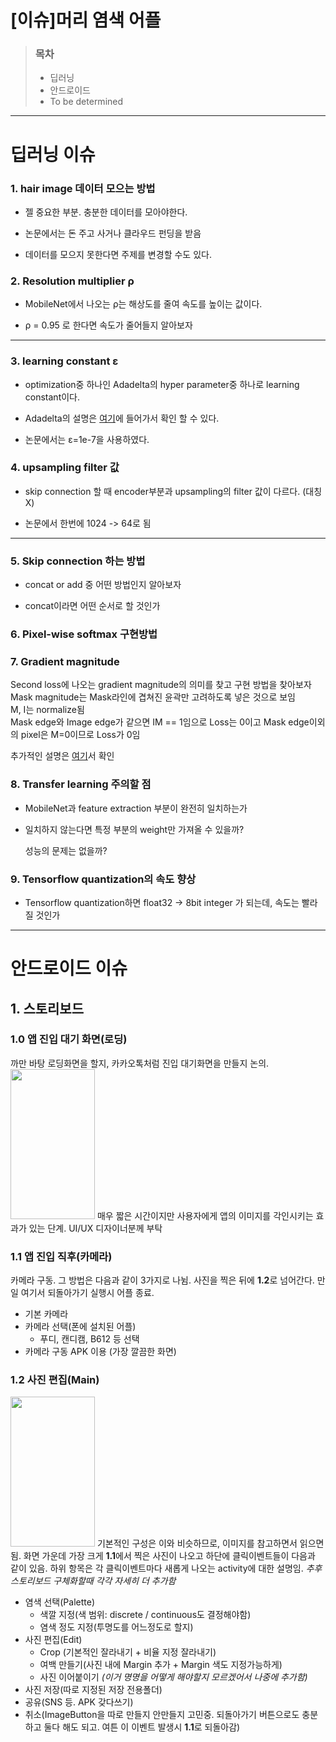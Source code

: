 

 [이슈]머리 염색 어플 
=====

>### 목차
> + 딥러닝
> + 안드로이드
> + To be determined
***
#  딥러닝 이슈
### 1. hair image 데이터 모으는 방법

+ 젤 중요한 부분. 충분한 데이터를 모아야한다. 

+ 논문에서는 돈 주고 사거나 클라우드 펀딩을 받음 

+ 데이터를 모으지 못한다면 주제를 변경할 수도 있다.



### 2. Resolution multiplier ρ  

 + MobileNet에서 나오는 ρ는 해상도를 줄여 속도를 높이는 값이다.

 + ρ = 0.95 로 한다면 속도가 줄어들지 알아보자
 
 -------------
 
### 3. learning constant ε

+ optimization중 하나인 Adadelta의 hyper parameter중 하나로 learning constant이다.

+ Adadelta의 설명은 [여기](http://incredible.ai/artificial-intelligence/2017/04/10/Optimizer-Adadelta/)에 들어가서 확인 할 수 있다.

+ 논문에서는 ε=1e-7을 사용하였다.


### 4. upsampling filter 값


+ skip connection 할 때 encoder부분과 upsampling의 filter 값이 다르다. (대칭X)

+ 논문에서 한번에 1024 -> 64로 됨

-------------
### 5. Skip connection 하는 방법 

+ concat or add 중 어떤 방법인지 알아보자

 - concat이라면 어떤 순서로 할 것인가 

### 6. Pixel-wise softmax 구현방법


### 7.  Gradient magnitude
Second loss에 나오는 gradient magnitude의 의미를 찾고 구현 방법을 찾아보자  
Mask magnitude는 Mask라인에 겹쳐진 윤곽만 고려하도록 넣은 것으로 보임  
M, I는 normalize됨  
Mask edge와 Image edge가 같으면 IM == 1임으로 Loss는 0이고 Mask edge이외의 pixel은 M=0이므로 Loss가 0임  

추가적인 설명은 [여기](https://donghwa-kim.github.io/hog.html)서 확인






### 8. Transfer learning 주의할 점
 + MobileNet과 feature extraction 부분이 완전히 일치하는가
 
 + 일치하지 않는다면  특정 부분의 weight만 가져올 수 있을까?
  
    성능의 문제는 없을까? 
    
### 9. Tensorflow quantization의 속도 향상

+ Tensorflow quantization하면 float32 -> 8bit integer 가 되는데, 속도는 빨라질 것인가




***
#  안드로이드 이슈

## 1. 스토리보드

### 1.0 앱 진입 대기 화면(로딩)
까만 바탕 로딩화면을 할지, 카카오톡처럼 진입 대기화면을 만들지 논의. 
<img width="135" height="240" src="/Dong/ref_00.jpg"></img>
매우 짧은 시간이지만 사용자에게 앱의 이미지를 각인시키는 효과가 있는 단계. UI/UX 디자이너분께 부탁

### 1.1 앱 진입 직후(카메라)
카메라 구동. 그 방법은 다음과 같이 3가지로 나뉨.
사진을 찍은 뒤에 **1.2**로 넘어간다.
만일 여기서 되돌아가기 실행시 어플 종료.
+ 기본 카메라
+ 카메라 선택(폰에 설치된 어플)
	+ 푸디, 캔디캠, B612 등 선택
+ 카메라 구동 APK 이용 (가장 깔끔한 화면)

### 1.2 사진 편집(Main)
<img width="135" height="240" src="/Dong/ref_01.jpg"></img>
기본적인 구성은 이와 비슷하므로, 이미지를 참고하면서 읽으면 됨.
화면 가운데 가장 크게 **1.1**에서 찍은 사진이 나오고
하단에 클릭이벤트들이 다음과 같이 있음.
하위 항목은 각 클릭이벤트마다 새롭게 나오는 activity에 대한 설명임. *추후 스토리보드 구체화할때 각각 자세히 더 추가함*
+ 염색 선택(Palette)
	+ 색깔 지정(색 범위: discrete / continuous도 결정해야함)
	+ 염색 정도 지정(투명도를 어느정도로 할지)
+ 사진 편집(Edit)
	+ Crop (기본적인 잘라내기 + 비율 지정 잘라내기)
	+ 여백 만들기(사진 내에 Margin 추가 + Margin 색도 지정가능하게)
	+ 사진 이어붙이기 *(이거 명명을 어떻게 해야할지 모르겠어서 나중에 추가함)*
+ 사진 저장(따로 지정된 저장 전용폴더)
+ 공유(SNS 등. APK 갖다쓰기)
+ 취소(ImageButton을 따로 만들지 안만들지 고민중. 되돌아가기 버튼으로도 충분하고 둘다 해도 되고. 여튼 이 이벤트 발생시 **1.1**로 되돌아감)
